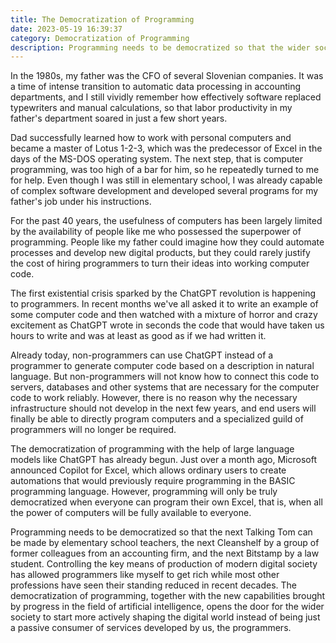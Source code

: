 ```yaml
---
title: The Democratization of Programming
date: 2023-05-19 16:39:37
category: Democratization of Programming
description: Programming needs to be democratized so that the wider society can begin to more actively co-shape the digital world.
---
```


In the 1980s, my father was the CFO of several Slovenian companies. It was a time of intense transition to automatic data processing in accounting departments, and I still vividly remember how effectively software replaced typewriters and manual calculations, so that labor productivity in my father's department soared in just a few short years.

Dad successfully learned how to work with personal computers and became a master of Lotus 1-2-3, which was the predecessor of Excel in the days of the MS-DOS operating system. The next step, that is computer programming, was too high of a bar for him, so he repeatedly turned to me for help. Even though I was still in elementary school, I was already capable of complex software development and developed several programs for my father's job under his instructions.

For the past 40 years, the usefulness of computers has been largely limited by the availability of people like me who possessed the superpower of programming. People like my father could imagine how they could automate processes and develop new digital products, but they could rarely justify the cost of hiring programmers to turn their ideas into working computer code.

The first existential crisis sparked by the ChatGPT revolution is happening to programmers. In recent months we've all asked it to write an example of some computer code and then watched with a mixture of horror and crazy excitement as ChatGPT wrote in seconds the code that would have taken us hours to write and was at least as good as if we had written it.

Already today, non-programmers can use ChatGPT instead of a programmer to generate computer code based on a description in natural language. But non-programmers will not know how to connect this code to servers, databases and other systems that are necessary for the computer code to work reliably. However, there is no reason why the necessary infrastructure should not develop in the next few years, and end users will finally be able to directly program computers and a specialized guild of programmers will no longer be required.

The democratization of programming with the help of large language models like ChatGPT has already begun. Just over a month ago, Microsoft announced Copilot for Excel, which allows ordinary users to create automations that would previously require programming in the BASIC programming language. However, programming will only be truly democratized when everyone can program their own Excel, that is, when all the power of computers will be fully available to everyone.

Programming needs to be democratized so that the next Talking Tom can be made by elementary school teachers, the next Cleanshelf by a group of former colleagues from an accounting firm, and the next Bitstamp by a law student. Controlling the key means of production of modern digital society has allowed programmers like myself to get rich while most other professions have seen their standing reduced in recent decades. The democratization of programming, together with the new capabilities brought by progress in the field of artificial intelligence, opens the door for the wider society to start more actively shaping the digital world instead of being just a passive consumer of services developed by us, the programmers.